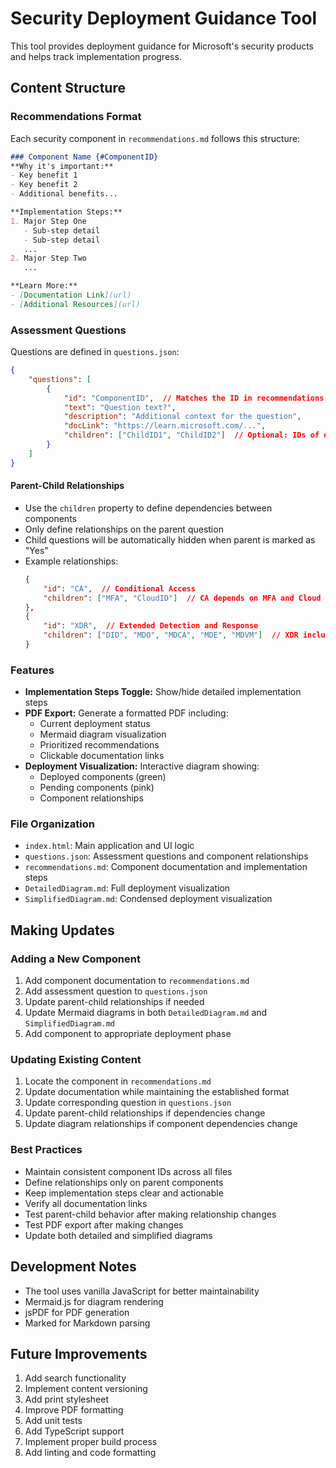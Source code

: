 # Security Deployment Guidance Tool

This tool provides deployment guidance for Microsoft's security products and helps track implementation progress.

## Content Structure

### Recommendations Format
Each security component in `recommendations.md` follows this structure:
```markdown
### Component Name {#ComponentID}
**Why it's important:**
- Key benefit 1
- Key benefit 2
- Additional benefits...

**Implementation Steps:**
1. Major Step One
   - Sub-step detail
   - Sub-step detail
   ...
2. Major Step Two
   ...

**Learn More:**
- [Documentation Link](url)
- [Additional Resources](url)
```

### Assessment Questions
Questions are defined in `questions.json`:
```json
{
    "questions": [
        {
            "id": "ComponentID",  // Matches the ID in recommendations.md
            "text": "Question text?",
            "description": "Additional context for the question",
            "docLink": "https://learn.microsoft.com/...",
            "children": ["ChildID1", "ChildID2"]  // Optional: IDs of dependent components
        }
    ]
}
```

#### Parent-Child Relationships
- Use the `children` property to define dependencies between components
- Only define relationships on the parent question
- Child questions will be automatically hidden when parent is marked as "Yes"
- Example relationships:
  ```json
  {
      "id": "CA",  // Conditional Access
      "children": ["MFA", "CloudID"]  // CA depends on MFA and Cloud Identity
  },
  {
      "id": "XDR",  // Extended Detection and Response
      "children": ["DID", "MDO", "MDCA", "MDE", "MDVM"]  // XDR includes multiple Defender products
  }
  ```

### Features
- **Implementation Steps Toggle:** Show/hide detailed implementation steps
- **PDF Export:** Generate a formatted PDF including:
  - Current deployment status
  - Mermaid diagram visualization
  - Prioritized recommendations
  - Clickable documentation links
- **Deployment Visualization:** Interactive diagram showing:
  - Deployed components (green)
  - Pending components (pink)
  - Component relationships

### File Organization
- `index.html`: Main application and UI logic
- `questions.json`: Assessment questions and component relationships
- `recommendations.md`: Component documentation and implementation steps
- `DetailedDiagram.md`: Full deployment visualization
- `SimplifiedDiagram.md`: Condensed deployment visualization

## Making Updates

### Adding a New Component
1. Add component documentation to `recommendations.md`
2. Add assessment question to `questions.json`
3. Update parent-child relationships if needed
4. Update Mermaid diagrams in both `DetailedDiagram.md` and `SimplifiedDiagram.md`
5. Add component to appropriate deployment phase

### Updating Existing Content
1. Locate the component in `recommendations.md`
2. Update documentation while maintaining the established format
3. Update corresponding question in `questions.json`
4. Update parent-child relationships if dependencies change
5. Update diagram relationships if component dependencies change

### Best Practices
- Maintain consistent component IDs across all files
- Define relationships only on parent components
- Keep implementation steps clear and actionable
- Verify all documentation links
- Test parent-child behavior after making relationship changes
- Test PDF export after making changes
- Update both detailed and simplified diagrams

## Development Notes
- The tool uses vanilla JavaScript for better maintainability
- Mermaid.js for diagram rendering
- jsPDF for PDF generation
- Marked for Markdown parsing

## Future Improvements
1. Add search functionality
2. Implement content versioning
3. Add print stylesheet
4. Improve PDF formatting
5. Add unit tests
6. Add TypeScript support
7. Implement proper build process
8. Add linting and code formatting
